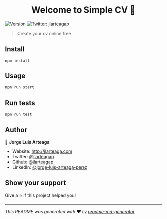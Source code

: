 <h1 align="center">Welcome to Simple CV 👋</h1>
<p>
  <a href="https://www.npmjs.com/package/Simple CV" target="_blank">
    <img alt="Version" src="https://img.shields.io/npm/v/Simple CV.svg">
  </a>
  <a href="https://twitter.com/jlarteagap" target="_blank">
    <img alt="Twitter: jlarteagap" src="https://img.shields.io/twitter/follow/jlarteagap.svg?style=social" />
  </a>
</p>

> Create your cv online free

## Install

```sh
npm install
```

## Usage

```sh
npm run start
```

## Run tests

```sh
npm run test
```

## Author

👤 **Jorge Luis Arteaga**

* Website: http://jlarteaga.com
* Twitter: [@jlarteagap](https://twitter.com/jlarteagap)
* Github: [@jlarteagap](https://github.com/jlarteagap)
* LinkedIn: [@jorge-luis-arteaga-perez](https://linkedin.com/in/jorge-luis-arteaga-perez)

## Show your support

Give a ⭐️ if this project helped you!

***
_This README was generated with ❤️ by [readme-md-generator](https://github.com/kefranabg/readme-md-generator)_